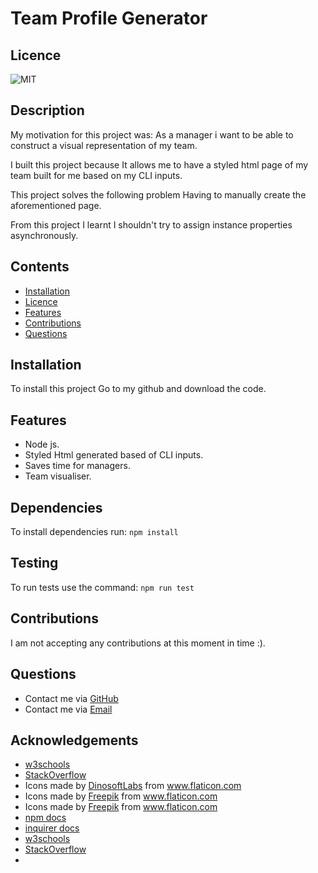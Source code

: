 # Team Profile Generator

## Licence

![MIT](https://img.shields.io/badge/License-MIT-green.svg)

## Description

My motivation for this project was: As a manager i want to be able to construct a visual representation of my team.

I built this project because It allows me to have a styled html page of my team built for me based on my CLI inputs.

This project solves the following problem Having to manually create the aforementioned page.

From this project I learnt I shouldn't try to assign instance properties asynchronously.

## Contents

-   [Installation](#installation)
-   [Licence](#licence)
-   [Features](#features)
-   [Contributions](#contributions)
-   [Questions](#questions)

## Installation

To install this project Go to my github and download the code.

## Features

-   Node js.
-   Styled Html generated based of CLI inputs.
-   Saves time for managers.
-   Team visualiser.

## Dependencies

To install dependencies run:
`npm install`

## Testing

To run tests use the command:
`npm run test`

## Contributions

I am not accepting any contributions at this moment in time :).

## Questions

-   Contact me via [GitHub](https://github.com/lewy192)
-   Contact me via [Email](mailto:lewis.james.hill@outlook.com)

## Acknowledgements

-   [w3schools](https://www.w3schools.com/)
-   [StackOverflow](https://stackoverflow.com/)
-   <div>Icons made by <a href="https://www.flaticon.com/authors/dinosoftlabs" title="DinosoftLabs">DinosoftLabs</a> from <a href="https://www.flaticon.com/" title="Flaticon">www.flaticon.com</a></div>
-   <div>Icons made by <a href="https://www.freepik.com" title="Freepik">Freepik</a> from <a href="https://www.flaticon.com/" title="Flaticon">www.flaticon.com</a></div>
-   <div>Icons made by <a href="https://www.freepik.com" title="Freepik">Freepik</a> from <a href="https://www.flaticon.com/" title="Flaticon">www.flaticon.com</a></div>
-   [npm docs](https://docs.npmjs.com/)
-   [inquirer docs](https://www.npmjs.com/package/inquirer)
-   [w3schools](https://www.w3schools.com/)
-   [StackOverflow](https://stackoverflow.com/)
-
